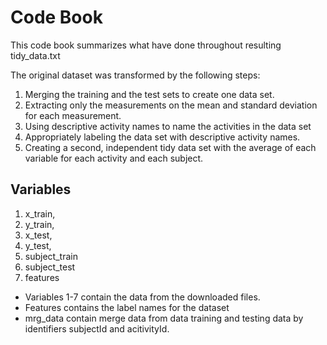# Code Book
This code book summarizes what have done throughout resulting tidy_data.txt

The original dataset was transformed by the following steps:
1. Merging the training and the test sets to create one data set.
2. Extracting only the measurements on the mean and standard deviation for each measurement.
3. Using descriptive activity names to name the activities in the data set
4. Appropriately labeling the data set with descriptive activity names.
5. Creating a second, independent tidy data set with the average of each variable for each activity and each subject.

## Variables
1. x_train, 
2. y_train, 
3. x_test, 
4. y_test, 
5. subject_train 
6. subject_test
7. features

- Variables 1-7 contain the data from the downloaded files. 
- Features contains the label names for the dataset
- mrg_data contain merge data from data training and testing data by identifiers subjectId and acitivityId.
